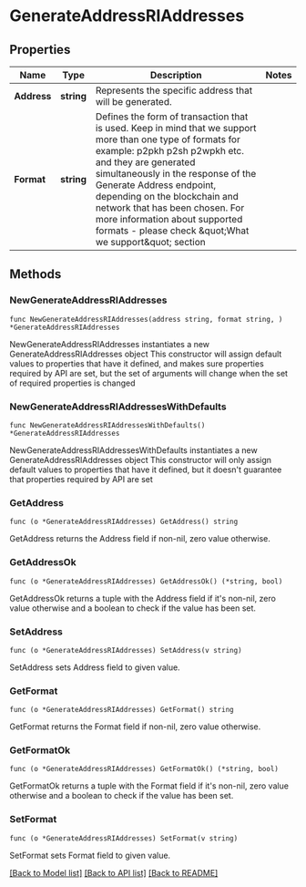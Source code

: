 # GenerateAddressRIAddresses

## Properties

Name | Type | Description | Notes
------------ | ------------- | ------------- | -------------
**Address** | **string** | Represents the specific address that will be generated. | 
**Format** | **string** | Defines the form of transaction that is used. Keep in mind that we support more than one type of formats for example: p2pkh p2sh p2wpkh etc. and they are generated simultaneously in the response of the Generate Address endpoint, depending on the blockchain and network that has been chosen. For more information about supported formats - please check \&quot;What we support\&quot; section | 

## Methods

### NewGenerateAddressRIAddresses

`func NewGenerateAddressRIAddresses(address string, format string, ) *GenerateAddressRIAddresses`

NewGenerateAddressRIAddresses instantiates a new GenerateAddressRIAddresses object
This constructor will assign default values to properties that have it defined,
and makes sure properties required by API are set, but the set of arguments
will change when the set of required properties is changed

### NewGenerateAddressRIAddressesWithDefaults

`func NewGenerateAddressRIAddressesWithDefaults() *GenerateAddressRIAddresses`

NewGenerateAddressRIAddressesWithDefaults instantiates a new GenerateAddressRIAddresses object
This constructor will only assign default values to properties that have it defined,
but it doesn't guarantee that properties required by API are set

### GetAddress

`func (o *GenerateAddressRIAddresses) GetAddress() string`

GetAddress returns the Address field if non-nil, zero value otherwise.

### GetAddressOk

`func (o *GenerateAddressRIAddresses) GetAddressOk() (*string, bool)`

GetAddressOk returns a tuple with the Address field if it's non-nil, zero value otherwise
and a boolean to check if the value has been set.

### SetAddress

`func (o *GenerateAddressRIAddresses) SetAddress(v string)`

SetAddress sets Address field to given value.


### GetFormat

`func (o *GenerateAddressRIAddresses) GetFormat() string`

GetFormat returns the Format field if non-nil, zero value otherwise.

### GetFormatOk

`func (o *GenerateAddressRIAddresses) GetFormatOk() (*string, bool)`

GetFormatOk returns a tuple with the Format field if it's non-nil, zero value otherwise
and a boolean to check if the value has been set.

### SetFormat

`func (o *GenerateAddressRIAddresses) SetFormat(v string)`

SetFormat sets Format field to given value.



[[Back to Model list]](../README.md#documentation-for-models) [[Back to API list]](../README.md#documentation-for-api-endpoints) [[Back to README]](../README.md)


